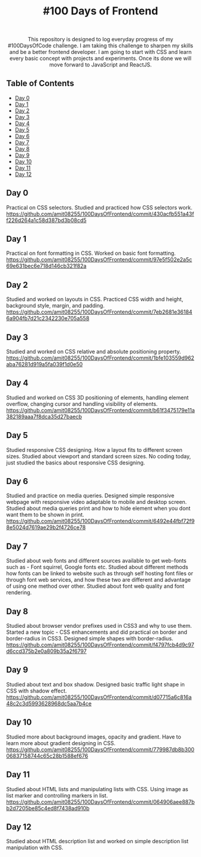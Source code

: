 <h1 align="center"> #100 Days of Frontend </h1> <br>

<p align="center">
  This repository is designed to log everyday progress of my #100DaysOfCode challenge. I am taking this challenge to sharpen my skills and be a better frontend developer. I am going to start with CSS and learn every basic concept with projects and experiments. Once its done we will move forward to JavaScript and ReactJS.
</p>


## Table of Contents

- [Day 0](#day-0)
- [Day 1](#day-1)
- [Day 2](#day-2)
- [Day 3](#day-3)
- [Day 4](#day-4)
- [Day 5](#day-5)
- [Day 6](#day-6)
- [Day 7](#day-7)
- [Day 8](#day-8)
- [Day 9](#day-9)
- [Day 10](#day-10)
- [Day 11](#day-11)
- [Day 12](#day-12)

## Day 0

Practical on CSS selectors. Studied and practiced how CSS selectors work.
https://github.com/amit08255/100DaysOfFrontend/commit/430acfb551a43ff226d264a1c58d387bd3b08cd5

## Day 1

Practical on font formatting in CSS. Worked on basic font formatting.
https://github.com/amit08255/100DaysOfFrontend/commit/97e5f502e2a5c69e631bec6e718d146cb321f82a

## Day 2

Studied and worked on layouts in CSS. Practiced CSS width and height, background style, margin, and padding.
https://github.com/amit08255/100DaysOfFrontend/commit/7eb2681e361846a904fb7d21c2342230e705a558

## Day 3

Studied and worked on CSS relative and absolute positioning property.
https://github.com/amit08255/100DaysOfFrontend/commit/1bfe103559d962aba76281d919a5fa039f1d0e50

## Day 4

Studied and worked on CSS 3D positioning of elements, handling element overflow, changing cursor and handling visibility of elements.
https://github.com/amit08255/100DaysOfFrontend/commit/b61f3475179e11a382189aaa7f8dca35d27baecb

## Day 5

Studied responsive CSS designing. How a layout fits to different screen sizes. Studied about viewport and standard screen sizes. No coding today, just studied the basics about responsive CSS designing.

## Day 6

Studied and practice on media queries. Designed simple responsive webpage with responsive video adaptable to mobile and desktop screen. Studied about media queries print
and how to hide element when you dont want them to be shown in print.
https://github.com/amit08255/100DaysOfFrontend/commit/6492e44fbf72f98e5024d7619ae29b2f4726ce78

## Day 7

Studied about web fonts and different sources available to get web-fonts such as - Font squirrel, Google fonts etc. Studied about different methods how fonts can be linked to website such as through self hosting font files or through font web services, and how these two are different and advantage of using one method over other. Studied about font web quality and font rendering.

## Day 8

Studied about browser vendor prefixes used in CSS3 and why to use them. Started a new topic - CSS enhancements and did practical on border and border-radius in CSS3. Designed simple shapes with border-radius.
https://github.com/amit08255/100DaysOfFrontend/commit/f4797fcb4d9c97d6ccd375b2e0a809b35a2f6797

## Day 9

Studied about text and box shadow. Designed basic traffic light shape in CSS with shadow effect.
https://github.com/amit08255/100DaysOfFrontend/commit/d07715a6c816a48c2c3d5993628968dc5aa7b4ce

## Day 10

Studied more about background images, opacity and gradient. Have to learn more about gradient designing in CSS.
https://github.com/amit08255/100DaysOfFrontend/commit/779987db8b30006837158744c65c28b1588ef676

## Day 11

Studied about HTML lists and manipulating lists with CSS. Using image as list marker and controlling markers in list.
https://github.com/amit08255/100DaysOfFrontend/commit/064906aee887bb2d7205be85c4ed8f7438ad910b

## Day 12

Studied about HTML description list and worked on simple description list manipulation with CSS.
